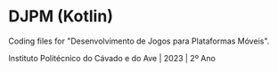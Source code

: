 # DJPM (Kotlin)

Coding files for "Desenvolvimento de Jogos para Plataformas Móveis".

Instituto Politécnico do Cávado e do Ave | 2023 | 2º Ano
 
